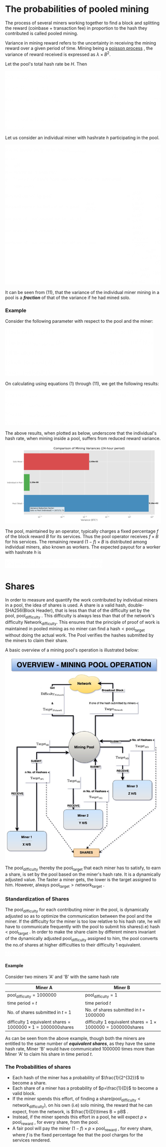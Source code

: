 # The probabilities of pooled mining

The process of several miners working together to find a block and splitting the reward (coinbase + transaction fee) in proportion to the hash they contributed is called pooled mining. 

Variance in mining reward refers to the uncertainty in receiving the mining reward over a given period of time. Mining being a [poisson process](Mining%20Probabilities.md)  , the variance of reward received is expressed as $\lambda \times B^2$. 

Let the pool's total hash rate be $H$. Then

![](images/pooleq_1.png)

Let us consider an individual miner with hashrate $h$ participating in the pool. 

![](images/pooleq_2.png)

It can be seen from (11), that the variance of the individual miner mining in a pool is a ***fraction*** of that of the variance if he had mined solo. 
### Example
Consider the following parameter with respect to the pool and the miner:

![](images/pooleq_3.png)

On calculating using equations (1) through (11), we get the following results:

![](images/pooleq_4.png)

The above results, when plotted as below, underscore that the individual's hash rate, when mining inside a pool, suffers from reduced reward variance. 

![](images/variance_comp.png)

The pool, maintained by an operator, typically charges a fixed percentage $f$ of the block reward $B$ for its services. Thus the pool operator receives $f\times B$ for his services. The remaining reward $(1-f)\times B$ is distributed among individual miners, also known as workers. The expected payout for a worker with hashrate $h$ is 

![](images/pooleq_5.png)

# Shares

In order to measure and quantify the work contributed by individual miners in a pool, the idea of shares is used. A share is a valid hash, double-SHA256(Block Header), that is less than that of the difficulty set by the pool, $\text{pool}_{\text{difficulty}}$ . This difficulty is always less than that of the network's difficulty $\text{Network}_{\text{difficulty}}$. This ensures that the principle of proof of work is maintained in pooled mining as no miner can find a $\text{hash} < \text{pool}_{\text{target}}$ without doing the actual work. The Pool verifies the hashes submitted by the miners to claim their share. 

A basic overview of a mining pool's operation is illustrated below:


![](images/miningpool.jpg)


The $\text{pool}_{\text{difficulty}}$   thereby the $\text{pool}_{\text{target}}$ that each miner has to satisfy, to earn a share, is set by the pool based on the miner's hash rate. It is a dynamically adjusted value. The faster a miner gets, the lower is the target assigned to him. However, always $\text{pool}_{\text{target}} > \text{network}_{\text{target}}$  . 
### Standardization of Shares

The $\text{pool}_{\text{difficulty}}$  for each contributing miner in the pool, is dynamically adjusted so as to optimize the communication between the pool and the miner. If the difficulty for the miner is too low relative to his hash rate, he will have to communicate frequently with the pool to submit his shares(i.e) hash < $\text{pool}_{\text{target}}$ .
In order to make the share claim by different miners invariant of the dynamically adjusted $\text{pool}_{\text{difficulty}}$ assigned to him, the pool converts the no.of shares at higher difficulties to their $\text{difficulty 1}$ equivalent. 

![](images/pooleq_6.png)

#### Example

Consider two miners 'A' and 'B' with the same hash rate

| Miner A                                                                            | Miner B                                                                            |
| ---------------------------------------------------------------------------------- | ---------------------------------------------------------------------------------- |
| $\text{pool}_{\text{difficulty}} = 1000000$                                        | $\text{pool}_{\text{difficulty}} = 1$                                              |
| time period = $t$                                                                  | time period $t$                                                                    |
| No. of shares submitted in $t$ = 1                                                 | No. of shares submitted in $t$ = 1000000                                           |
| $\text{difficulty 1 equivalent shares} = 1000000 \times 1 = 1000000 \text{shares}$ | $\text{difficulty 1 equivalent shares} = 1 \times 1000000 = 1000000 \text{shares}$ |

As can be seen from the above example, though both the miners are entitled to the same number of ***equivalent shares***, as they have the same hash rate, Miner 'B' would have communicated 1000000 times more than Miner 'A' to claim his share in time period $t$. 

### The Probabilities of shares

- Each hash of the miner has a probability of $\frac{1}{2^{32}}$ to become a share. 
- Each share of a miner has a probability of $p=\frac{1}{D}$ to become a valid block. 
- If the miner spends this effort, of finding a share($\text{pool}_{\text{difficulty}} < \text{network}_{\text{difficulty}}$), on his own (i.e) solo mining, the reward that he can expect, from the network, is $\frac{1}{D}\times B = pB$ . 
- Instead, if the miner spends this effort in a pool, he will expect $p \times \text{pool}_{\text{reward}}$ , for every share, from the pool. 
- A fair pool will pay the miner $(1-f) \times p \times \text{pool}_{\text{reward}}$ , for every share, where $f$ is the fixed percentage fee that the pool charges for the services rendered.


